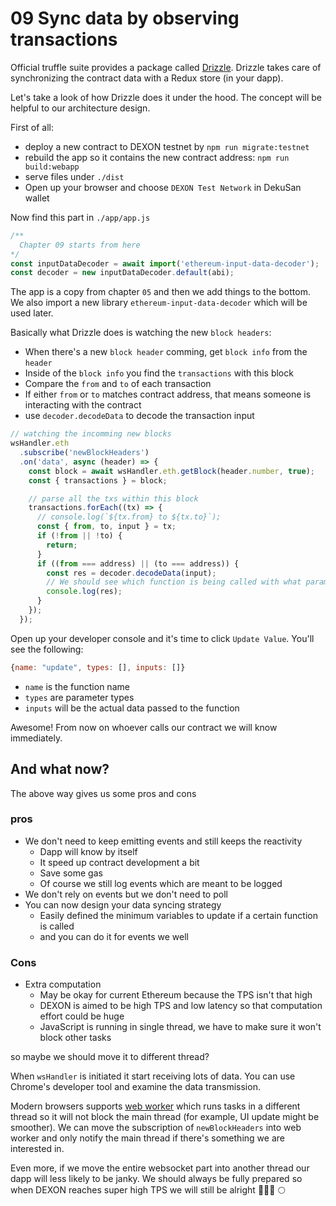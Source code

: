 # 09 Sync data by observing transactions

Official truffle suite provides a package called [Drizzle](https://truffleframework.com/drizzle). 
Drizzle takes care of synchronizing the contract data with a Redux store (in your dapp). 

Let's take a look of how Drizzle does it under the hood. The concept will be helpful to our architecture design.

First of all: 
- deploy a new contract to DEXON testnet by `npm run migrate:testnet`
- rebuild the app so it contains the new contract address: `npm run build:webapp`
- serve files under `./dist`
- Open up your browser and choose `DEXON Test Network` in DekuSan wallet

Now find this part in `./app/app.js`
```js
/**
  Chapter 09 starts from here
*/
const inputDataDecoder = await import('ethereum-input-data-decoder');
const decoder = new inputDataDecoder.default(abi);
```
The app is a copy from chapter `05` and then we add things to the bottom.
We also import a new library `ethereum-input-data-decoder` which will be used later.

Basically what Drizzle does is watching the new `block headers`:
- When there's a new `block header` comming, get `block info` from the `header`
- Inside of the `block info` you find the `transactions` with this block
- Compare the `from` and `to` of each transaction
- If either `from` or `to` matches contract address, that means someone is interacting with the contract
- use `decoder.decodeData` to decode the transaction input

```js
// watching the incomming new blocks
wsHandler.eth
  .subscribe('newBlockHeaders')
  .on('data', async (header) => {
    const block = await wsHandler.eth.getBlock(header.number, true);
    const { transactions } = block;

    // parse all the txs within this block
    transactions.forEach((tx) => {
      // console.log(`${tx.from} to ${tx.to}`);
      const { from, to, input } = tx;
      if (!from || !to) {
        return;
      }
      if ((from === address) || (to === address)) {
        const res = decoder.decodeData(input);
        // We should see which function is being called with what parameters
        console.log(res);
      }
    });
  });
```

Open up your developer console and it's time to click `Update Value`. You'll see the following:
```js
{name: "update", types: [], inputs: []}
```
- `name` is the function name
- `types` are parameter types
- `inputs` will be the actual data passed to the function

Awesome! From now on whoever calls our contract we will know immediately.

## And what now?

The above way gives us some pros and cons

### pros
- We don't need to keep emitting events and still keeps the reactivity
  - Dapp will know by itself
  - It speed up contract development a bit
  - Save some gas
  - Of course we still log events which are meant to be logged
- We don't rely on events but we don't need to poll
- You can now design your data syncing strategy
  - Easily defined the minimum variables to update if a certain function is called
  - and you can do it for events we well

### Cons
- Extra computation
  - May be okay for current Ethereum because the TPS isn't that high
  - DEXON is aimed to be high TPS and low latency so that computation effort could be huge
  - JavaScript is running in single thread, we have to make sure it won't block other tasks

so maybe we should move it to different thread?

When `wsHandler` is initiated it start receiving lots of data. You can use Chrome's developer tool and examine the data transmission.

Modern browsers supports [web worker](https://developer.mozilla.org/zh-TW/docs/Web/API/Web_Workers_API/Using_web_workers) which runs tasks in a different thread so it will not block the main thread (for example, UI update might be smoother). 
We can move the subscription of `newBlockHeaders` into web worker and only notify the main thread if there's something we are interested in.

Even more, if we move the entire websocket part into another thread our dapp will less likely to be janky. We should always be fully prepared so when DEXON reaches super high TPS we will still be alright 🚀🚀🚀 🌕
